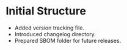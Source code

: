 # Initial Structure

- Added version tracking file.
- Introduced changelog directory.
- Prepared SBOM folder for future releases.
